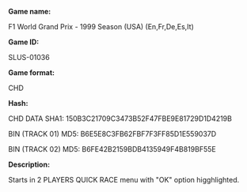 **Game name:**

F1 World Grand Prix - 1999 Season (USA) (En,Fr,De,Es,It)

**Game ID:**

SLUS-01036

**Game format:**

CHD

**Hash:**

CHD DATA SHA1: 150B3C21709C3473B52F47FBE9E81729D1D4219B

BIN (TRACK 01) MD5: B6E5E8C3FB62FBF7F3FF85D1E559037D

BIN (TRACK 02) MD5: B6FE42B2159BDB4135949F4B819BF55E

**Description:**

Starts in 2 PLAYERS QUICK RACE menu with "OK" option higghlighted.